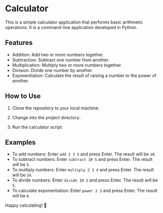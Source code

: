 # Calculator

This is a simple calculator application that performs basic arithmetic operations. It is a command-line application developed in Python.

## Features

- Addition: Add two or more numbers together.
- Subtraction: Subtract one number from another.
- Multiplication: Multiply two or more numbers together.
- Division: Divide one number by another.
- Exponentiation: Calculate the result of raising a number to the power of another.


## How to Use

1. Clone the repository to your local machine:

2. Change into the project directory:

3. Run the calculator script:


## Examples

- To add numbers: Enter `add 2 3 5` and press Enter. The result will be `10`.
- To subtract numbers: Enter `subtract 10 5` and press Enter. The result will be `5`.
- To multiply numbers: Enter `multiply 2 3 4` and press Enter. The result will be `24`.
- To divide numbers: Enter `divide 10 2` and press Enter. The result will be `5`.
- To calculate exponentiation: Enter `power 2 3` and press Enter. The result will be `8`.

Happy calculating! 🧮
